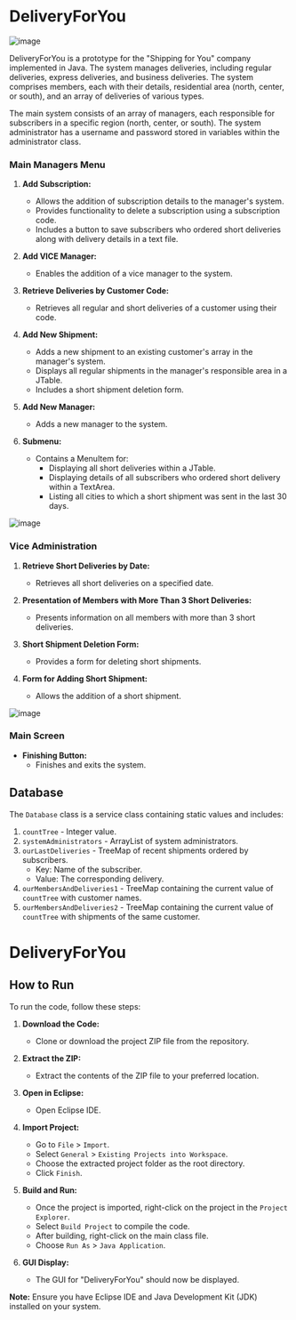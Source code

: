 # DeliveryForYou
![image](https://github.com/Mariaorabi/Delivery_for_you/assets/143322072/e95268ed-79a4-4380-b95f-c8c66c718b69)


DeliveryForYou is a prototype for the "Shipping for You" company implemented in Java. The system manages deliveries, including regular deliveries, express deliveries, and business deliveries. The system comprises members, each with their details, residential area (north, center, or south), and an array of deliveries of various types.

The main system consists of an array of managers, each responsible for subscribers in a specific region (north, center, or south). The system administrator has a username and password stored in variables within the administrator class.

### Main Managers Menu

1. **Add Subscription:**
   - Allows the addition of subscription details to the manager's system.
   - Provides functionality to delete a subscription using a subscription code.
   - Includes a button to save subscribers who ordered short deliveries along with delivery details in a text file.

2. **Add VICE Manager:**
   - Enables the addition of a vice manager to the system.

3. **Retrieve Deliveries by Customer Code:**
   - Retrieves all regular and short deliveries of a customer using their code.

4. **Add New Shipment:**
   - Adds a new shipment to an existing customer's array in the manager's system.
   - Displays all regular shipments in the manager's responsible area in a JTable.
   - Includes a short shipment deletion form.

5. **Add New Manager:**
   - Adds a new manager to the system.

6. **Submenu:**
   - Contains a MenuItem for:
      - Displaying all short deliveries within a JTable.
      - Displaying details of all subscribers who ordered short delivery within a TextArea.
      - Listing all cities to which a short shipment was sent in the last 30 days.

![image](https://github.com/Mariaorabi/Delivery_for_you/assets/143322072/636a25c2-d3ce-4d24-af1e-17bd5d9bbd66)

### Vice Administration

1. **Retrieve Short Deliveries by Date:**
   - Retrieves all short deliveries on a specified date.

2. **Presentation of Members with More Than 3 Short Deliveries:**
   - Presents information on all members with more than 3 short deliveries.

3. **Short Shipment Deletion Form:**
   - Provides a form for deleting short shipments.

4. **Form for Adding Short Shipment:**
   - Allows the addition of a short shipment.

![image](https://github.com/Mariaorabi/Delivery_for_you/assets/143322072/d54f1253-129c-4bea-8fdf-2ef777fc60ad)

### Main Screen

- **Finishing Button:**
   - Finishes and exits the system.

## Database 

The `Database` class is a service class containing static values and includes:

1. `countTree` - Integer value.
2. `systemAdministrators` - ArrayList of system administrators.
3. `ourLastDeliveries` - TreeMap of recent shipments ordered by subscribers.
   - Key: Name of the subscriber.
   - Value: The corresponding delivery.
4. `ourMembersAndDeliveries1` - TreeMap containing the current value of `countTree` with customer names.
5. `ourMembersAndDeliveries2` - TreeMap containing the current value of `countTree` with shipments of the same customer.

# DeliveryForYou


## How to Run

To run the code, follow these steps:

1. **Download the Code:**
   - Clone or download the project ZIP file from the repository.

2. **Extract the ZIP:**
   - Extract the contents of the ZIP file to your preferred location.

3. **Open in Eclipse:**
   - Open Eclipse IDE.

4. **Import Project:**
   - Go to `File` > `Import`.
   - Select `General` > `Existing Projects into Workspace`.
   - Choose the extracted project folder as the root directory.
   - Click `Finish`.

5. **Build and Run:**
   - Once the project is imported, right-click on the project in the `Project Explorer`.
   - Select `Build Project` to compile the code.
   - After building, right-click on the main class file.
   - Choose `Run As` > `Java Application`.

6. **GUI Display:**
   - The GUI for "DeliveryForYou" should now be displayed.

**Note:** Ensure you have Eclipse IDE and Java Development Kit (JDK) installed on your system.



